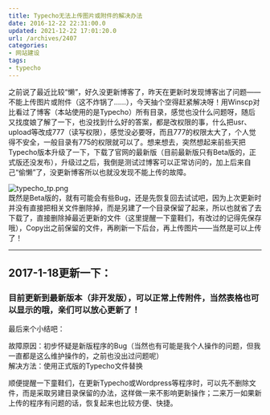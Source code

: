 ```yaml
---
title: Typecho无法上传图片或附件的解决办法
date: 2016-12-22 22:31:00.0
updated: 2021-12-22 17:01:20.0
url: /archives/2407
categories: 
- 网站建设
tags: 
- typecho
---
```


<p>之前说了最近比较“懒”，好久没更新博客了，昨天在更新时发现博客出了问题——不能上传图片或附件（这不炸锅了……），今天抽个空得赶紧解决呀！用Winscp对比看过了博客（本站使用的是Typecho）所有目录，感觉也没什么问题呀，随后又找度娘了解了一下，也没找到什么好的答案，都是改权限的事，什么把usr、upload等改成777（读写权限），感觉没必要呀，而且777的权限太大了，个人觉得不安全，一般目录有775的权限就可以了。想来想去，突然想起来前些天把Typecho版本升级了一下，下载了官网的最新版（目前最新版只有Beta版的，正式版还没发布），升级过之后，我倒是测试过博客可以正常访问的，加上后来自己“偷懒”了，没更新博客所以也就没发现不能上传的故障。</p><p><img src="https://cdn.uu126.cn/usr/uploads/2016/12/480547590.png" alt="typecho_tp.png" title="typecho_tp.png"><br />既然是Beta版的，就有可能会有些Bug，还是先恢复回去试试吧，因为上次更新时并没有直接把相关文件删除掉，而是另建了一个目录保留了起来，所以也就省了去下载了，直接删除掉最近更新的文件（这里提醒一下童鞋们，有改过的记得先保存哦），Copy出之前保留的文件，再刷新一下后台，再上传图片——当然是可以上传了！</p><hr /><h2>2017-1-18更新一下：</h2><h3>目前更新到最新版本（非开发版），可以正常上传附件，当然表格也可以显示的哦，亲们可以放心更新了！</h3><p>最后来个小结吧：</p><p>故障原因：初步怀疑是新版程序的Bug（当然也有可能是我个人操作的问题，但我一直都是这么维护操作的，之前也没出过问题呢）<br />解决方法：使用正式版的Typecho文件替换</p><p>顺便提醒一下童鞋们，在更新Typecho或Wordpress等程序时，可以先不删除文件，而是采取另建目录保留的办法，这样做一来不影响更新操作；二来万一如果新上传的程序有问题的话，恢复起来也比较方便、快捷。</p>